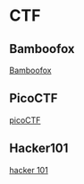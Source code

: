 # CTF

## Bamboofox

[Bamboofox](https://bamboofox.cs.nctu.edu.tw/courses/4/challenges)

## PicoCTF

[ picoCTF ](https://picoctf.org/)
## Hacker101

[ hacker 101 ](https://ctf.hacker101.com/)